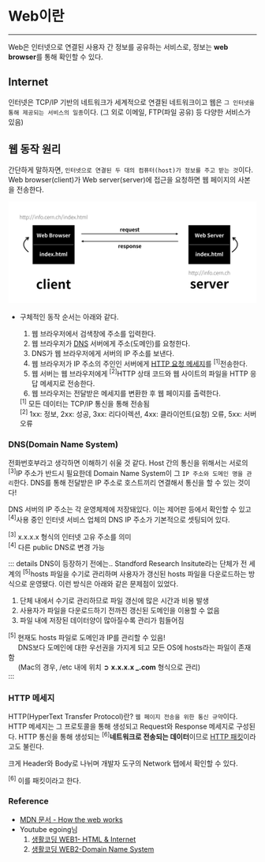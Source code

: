 # Web이란

---

Web은 인터넷으로 연결된 사용자 간 정보를 공유하는 서비스로, 정보는 **web browser**를 통해 확인할 수 있다.

## Internet

인터넷은 TCP/IP 기반의 네트워크가 세계적으로 연결된 네트워크이고 웹은 `그 인터넷을 통해 제공되는 서비스의 일종`이다. (그 외로 이메일, FTP(파일 공유) 등 다양한 서비스가 있음)

## 웹 동작 원리

간단하게 말하자면, `인터넷으로 연결된 두 대의 컴퓨터(host)가 정보를 주고 받는 것`이다. Web browser(client)가 Web server(server)에 접근을 요청하면 웹 페이지의 사본을 전송한다.

![client_server](../image/web/client_server.jpeg)

- 구체적인 동작 순서는 아래와 같다.

  1. 웹 브라우저에서 검색창에 주소를 입력한다.
  2. 웹 브라우저가 [DNS](#dns-domain-name-system) 서버에게 주소(도메인)를 요청한다.
  3. DNS가 웹 브라우저에게 서버의 IP 주소를 보낸다.
  4. 웹 브라우저가 IP 주소의 주인인 서버에게 [HTTP 요청 메세지](#http-메세지)를 <sup>[1]</sup>전송한다.
  5. 웹 서버는 웹 브라우저에게 <sup>[2]</sup>HTTP 상태 코드와 웹 사이트의 파일을 HTTP 응답 메세지로 전송한다.
  6. 웹 브라우저는 전달받은 메세지를 변환한 후 웹 페이지를 출력한다.

  <div class="footnote">
    <sup>[1]</sup> 모든 데이터는 TCP/IP 통신을 통해 전송됨<br>
    <sup>[2]</sup> 1xx: 정보, 2xx: 성공, 3xx: 리다이렉션, 4xx: 클라이언트(요청) 오류, 5xx: 서버 오류
  </div>

### DNS(Domain Name System)

전화번호부라고 생각하면 이해하기 쉬울 것 같다. Host 간의 통신을 위해서는 서로의 <sup>[3]</sup>IP 주소가 반드시 필요한데 Domain Name System이 그 `IP 주소와 도메인 명을 관리`한다. DNS를 통해 전달받은 IP 주소로 호스트끼리 연결해서 통신을 할 수 있는 것이다!

DNS 서버의 IP 주소는 각 운영체제에 저장돼있다. 이는 제어판 등에서 확인할 수 있고 <sup>[4]</sup>사용 중인 인터넷 서비스 업체의 DNS IP 주소가 기본적으로 셋팅되어 있다.

<div class="footnote">
    <sup>[3]</sup> x.x.x.x 형식의 인터넷 고유 주소를 의미<br>
    <sup>[4]</sup> 다른 public DNS로 변경 가능<br>
</div>

::: details DNS이 등장하기 전에는..
Standford Research Insitute라는 단체가 전 세계의 <sup>[5]</sup>hosts 파일을 수기로 관리하며 사용자가 갱신된 hosts 파일을 다운로드하는 방식으로 운영됐다. 이런 방식은 아래와 같은 문제점이 있었다.

1. 단체 내에서 수기로 관리하므로 파일 갱신에 많은 시간과 비용 발생
2. 사용자가 파일을 다운로드하기 전까진 갱신된 도메인을 이용할 수 없음
3. 파일 내에 저장된 데이터양이 많아질수록 관리가 힘들어짐

<div class="footnote">
    <sup>[5]</sup> 현재도 hosts 파일로 도메인과 IP를 관리할 수 있음!<br>
    &nbsp;&nbsp;&nbsp;&nbsp; DNS보다 도메인에 대한 우선권을 가지게 되고 모든 OS에 hosts라는 파일이 존재함<br>
    &nbsp;&nbsp;&nbsp;&nbsp; (Mac의 경우, /etc 내에 위치 ➲ <strong>x.x.x.x _.com</strong> 형식으로 관리)
</div>
   :::

### HTTP 메세지

HTTP(HyperText Transfer Protocol)란? `웹 페이지 전송을 위한 통신 규약`이다. HTTP 메세지는 그 프로토콜을 통해 생성되고 Request와 Response 메세지로 구성된다. HTTP 통신을 통해 생성되는 <sup>[6]</sup>**네트워크로 전송되는 데이터**이므로 <u>HTTP 패킷</u>이라고도 불린다.

크게 Header와 Body로 나뉘며 개발자 도구의 Network 탭에서 확인할 수 있다.

<div class="footnote">
    <sup>[6]</sup> 이를 패킷이라고 한다.
</div>

### Reference

- [MDN 문서 - How the web works](https://developer.mozilla.org/ko/docs/Learn/Getting_started_with_the_web/How_the_Web_works)
- Youtube egoing님
  1. [생활코딩 WEB1- HTML & Internet](https://youtu.be/tZooW6PritE)
  2. [생활코딩 WEB2-Domain Name System](https://youtu.be/zrqivQVj3JM)
